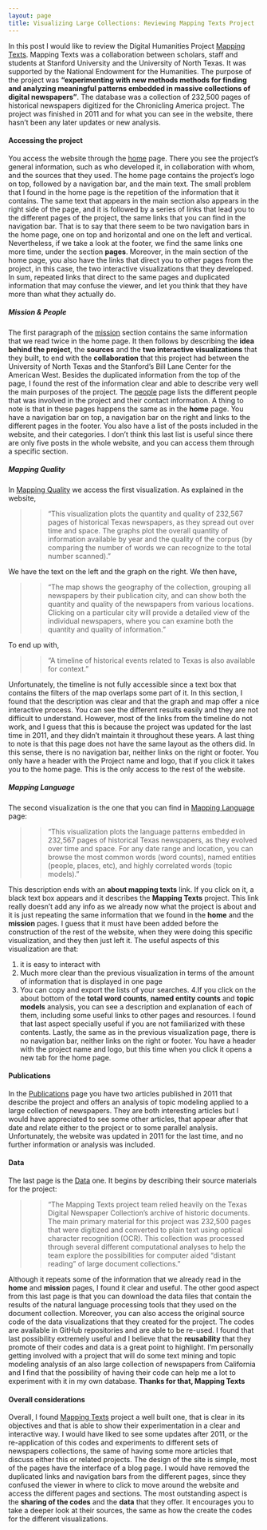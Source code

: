 ```yaml
---
layout: page
title: Visualizing Large Collections: Reviewing Mapping Texts Project
---
```


In this post I would like to review the Digital Humanities Project [Mapping Texts](http://mappingtexts.org/). Mapping Texts was a collaboration between scholars, staff and students at Stanford University and the University of North Texas. It was supported by the National Endowment for the Humanities. The purpose of the project was **“experimenting with new methods methods for finding and analyzing meaningful patterns embedded in massive collections of digital newspapers”**. The database was a collection of 232,500 pages of historical newspapers digitized for the Chronicling America project. The project was finished in 2011 and for what you can see in the website, there hasn’t been any later updates or new analysis.

#### Accessing the project  

You access the website through the [home](http://mappingtexts.org/) page. There you see the project’s general information, such as who developed it, in collaboration with whom, and the sources that they used. The home page contains the project’s logo on top, followed by a navigation bar, and the main text. The small problem that I found in the home page is the repetition of the information that it contains. The same text that appears in the main section also appears in the right side of the page, and it is followed by a series of links that lead you to the different pages of the project, the same links that you can find in the navigation bar. That is to say that there seem to be two navigation bars in the home page, one on top and horizontal and one on the left and vertical. Nevertheless, if we take a look at the footer, we find the same links one more time, under the section **pages**. Moreover, in the main section of the home page, you also have the links that direct you to other pages from the project, in this case, the two interactive visualizations that they developed. In sum, repeated links that direct to the same pages and duplicated information that may confuse the viewer, and let you think that they have more than what they actually do.

##### Mission & People

The first paragraph of the [mission](http://mappingtexts.org/index3b72.html?page_id=3) section contains the same information that we read twice in the home page. It then follows by describing the **idea behind the project**, the **sources** and the **two interactive visualizations** that they built, to end with the **collaboration** that this project had between the University of North Texas and the Stanford’s Bill Lane Center for the American West. Besides the duplicated information from the top of the page, I found the rest of the information clear and able to describe very well the main purposes of the project.
The [people](http://mappingtexts.org/index57fd.html?page_id=63) page lists the different people that was involved in the project and their contact information.
A thing to note is that in these pages happens the same as in the **home** page. You have a navigation bar on top, a navigation bar on the right and links to the different pages in the footer. You also have a list of the posts included in the website, and their categories. I don’t think this last list is useful since there are only five posts in the whole website, and you can access them through a specific section.

##### Mapping Quality

In [Mapping Quality](http://mappingtexts.org/quality/index.html#!&city=Abilene&state=Texas&yearRangeMin=1829&yearRangeMax=2008&colorRangeMin=0&colorRangeMax=4&markerSizeScale=log&mapTypeId=terrain) we access the first visualization. As explained in the website,

>> “This visualization plots the quantity and quality of 232,567 pages of historical Texas newspapers, as they spread out over time and space. The graphs plot the overall quantity of information available by year and the quality of the corpus (by comparing the number of words we can recognize to the total number scanned).”

We have the text on the left and the graph on the right. We then have,

>> “The map shows the geography of the collection, grouping all newspapers by their publication city, and can show both the quantity and quality of the newspapers from various locations. Clicking on a particular city will provide a detailed view of the individual newspapers, where you can examine both the quantity and quality of information.”

To end up with,

>> “A timeline of historical events related to Texas is also available for context.”

Unfortunately, the timeline is not fully accessible since a text box that contains the filters of the map overlaps some part of it.
In this section, I found that the description was clear and that the graph and map offer a nice interactive process. You can see the different results easily and they are not difficult to understand. However, most of the links from the timeline do not work, and I guess that this is because the project was updated for the last time in 2011, and they didn’t maintain it throughout these years.
A last thing to note is that this page does not have the same layout as the others did. In this sense, there is no navigation bar, neither links on the right or footer. You only have a header with the Project name and logo, that if you click it takes you to the home page. This is the only access to the rest of the website.

##### Mapping Language

The second visualization is the one that you can find in [Mapping Language](http://language.mappingtexts.org/) page:

>> “This visualization plots the language patterns embedded in 232,567 pages of historical Texas newspapers, as they evolved over time and space. For any date range and location, you can browse the most common words (word counts), named entities (people, places, etc), and highly correlated words (topic models).”

This description ends with an **about mapping texts** link. If you click on it, a black text box appears and it describes the **Mapping Texts** project. This link really doesn’t add any info as we already now what the project is about and it is just repeating the same information that we found in the **home** and the **mission** pages. I guess that it must have been added before the construction of the rest of the website, when they were doing this specific visualization, and they then just left it.
The useful aspects of this visualization are that:
1. it is easy to interact with
2. Much more clear than the previous visualization in terms of the amount of information that is displayed in one page
3. You can copy and export the lists of your searches.
4.If you click on the about bottom of the **total word counts**, **named entity counts** and **topic models** analysis, you can see a description and explanation of each of them, including some useful links to other pages and resources. I found that last aspect specially useful if you are not familiarized with these contents.
Lastly, the same as in the previous visualization page, there is no navigation bar, neither links on the right or footer. You have a header with the project name and logo, but this time when you click it opens a new tab for the home page.

#### Publications

In the [Publications](http://mappingtexts.org/index17dc.html?page_id=271) page you have two articles published in 2011 that describe the project and offers an analysis of topic modeling applied to a large collection of newspapers. They are both interesting articles but I would have appreciated to see some other articles, that appear after that date and relate either to the project or to some parallel analysis. Unfortunately, the website was updated in 2011 for the last time, and no further information or analysis was included.

#### Data

The last page is the [Data](http://mappingtexts.org/index5954.html?page_id=319) one. It begins by describing their source materials for the project:

>> “The Mapping Texts project team relied heavily on the Texas Digital Newspaper Collection’s archive of historic documents. The main primary material for this project was 232,500 pages that were digitized and converted to plain text using optical character recognition (OCR). This collection was processed through several different computational analyses to help the team explore the possibilities for computer aided “distant reading” of large document collections.”

Although it repeats some of the information that we already read in the **home** and **mission** pages, I found it clear and useful. The other good aspect from this last page is that you can download the data files that contain the results of the natural language processing tools that they used on the document collection. Moreover, you can also access the original source code of the data visualizations that they created for the project. The codes are available in GitHub repositories and are able to be re-used. I found that last possibility extremely useful and I believe that the **reusability** that they promote of their codes and data is a great point to highlight. I’m personally getting involved with a project that will do some text mining and topic modeling analysis of an also large collection of newspapers from California and I find that the possibility of having their code can help me a lot to experiment with it in my own database. **Thanks for that, Mapping Texts**

#### Overall considerations

Overall, I found [Mapping Texts](http://mappingtexts.org/index.html) project a well built one, that is clear in its objectives and that is able to show their experimentation in a clear and interactive way. I would have liked to see some updates after 2011, or the re-application of this codes and experiments to different sets of newspapers collections, the same of having some more articles that discuss either this or related projects. The design of the site is simple, most of the pages have the interface of a blog page. I would have removed the duplicated links and navigation bars from the different pages, since they confused the viewer in where to click to move around the website and access the different pages and sections. The most outstanding aspect is the **sharing of the codes** and the **data** that they offer. It encourages you to take a deeper look at their sources, the same as how the create the codes for the different visualizations.
